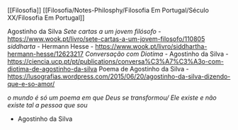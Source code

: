 [[Filosofia]]
[[Filosofia/Notes-Philosphy/Filosofia Em Portugal/Século XX/Filosofia Em Portugal]]

Agostinho da Silva
*Sete cartas a um jovem filósofo* - https://www.wook.pt/livro/sete-cartas-a-um-jovem-filosofo/110805
*siddharta* - Hermann Hesse - https://www.wook.pt/livro/siddhartha-hermann-hesse/12623217
*Conversação com Diotima* - Agostinho da Silva - https://ciencia.ucp.pt/pt/publications/conversa%C3%A7%C3%A3o-com-diotima-de-agostinho-da-silva
Poema de Agostinho da Silva - https://lusografias.wordpress.com/2015/06/20/agostinho-da-silva-dizendo-que-e-so-amor/ 

*o mundo é só um poema 
em que Deus se transformou/ 
Ele existe e não existe 
tal a pessoa que sou*
- Agostinho da Silva


